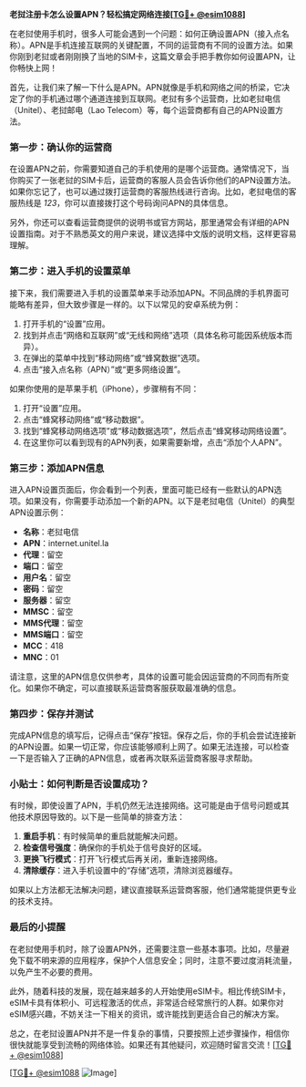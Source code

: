 **老挝注册卡怎么设置APN？轻松搞定网络连接[[TG💪+ @esim1088](https://t.me/s/esim1088)]**

在老挝使用手机时，很多人可能会遇到一个问题：如何正确设置APN（接入点名称）。APN是手机连接互联网的关键配置，不同的运营商有不同的设置方法。如果你刚到老挝或者刚刚换了当地的SIM卡，这篇文章会手把手教你如何设置APN，让你畅快上网！

首先，让我们来了解一下什么是APN。APN就像是手机和网络之间的桥梁，它决定了你的手机通过哪个通道连接到互联网。老挝有多个运营商，比如老挝电信（Unitel）、老挝邮电（Lao Telecom）等，每个运营商都有自己的APN设置方法。

### 第一步：确认你的运营商

在设置APN之前，你需要知道自己的手机使用的是哪个运营商。通常情况下，当你购买了一张老挝的SIM卡后，运营商的客服人员会告诉你他们的APN设置方法。如果你忘记了，也可以通过拨打运营商的客服热线进行咨询。比如，老挝电信的客服热线是 *123*，你可以直接拨打这个号码询问APN的具体信息。

另外，你还可以查看运营商提供的说明书或官方网站，那里通常会有详细的APN设置指南。对于不熟悉英文的用户来说，建议选择中文版的说明文档，这样更容易理解。

### 第二步：进入手机的设置菜单

接下来，我们需要进入手机的设置菜单来手动添加APN。不同品牌的手机界面可能略有差异，但大致步骤是一样的。以下以常见的安卓系统为例：

1. 打开手机的“设置”应用。
2. 找到并点击“网络和互联网”或“无线和网络”选项（具体名称可能因系统版本而异）。
3. 在弹出的菜单中找到“移动网络”或“蜂窝数据”选项。
4. 点击“接入点名称（APN）”或“更多网络设置”。

如果你使用的是苹果手机（iPhone），步骤稍有不同：

1. 打开“设置”应用。
2. 点击“蜂窝移动网络”或“移动数据”。
3. 找到“蜂窝移动网络选项”或“移动数据选项”，然后点击“蜂窝移动网络设置”。
4. 在这里你可以看到现有的APN列表，如果需要新增，点击“添加个人APN”。

### 第三步：添加APN信息

进入APN设置页面后，你会看到一个列表，里面可能已经有一些默认的APN选项。如果没有，你需要手动添加一个新的APN。以下是老挝电信（Unitel）的典型APN设置示例：

- **名称**：老挝电信  
- **APN**：internet.unitel.la  
- **代理**：留空  
- **端口**：留空  
- **用户名**：留空  
- **密码**：留空  
- **服务器**：留空  
- **MMSC**：留空  
- **MMS代理**：留空  
- **MMS端口**：留空  
- **MCC**：418  
- **MNC**：01  

请注意，这里的APN信息仅供参考，具体的设置可能会因运营商的不同而有所变化。如果你不确定，可以直接联系运营商客服获取最准确的信息。

### 第四步：保存并测试

完成APN信息的填写后，记得点击“保存”按钮。保存之后，你的手机会尝试连接新的APN设置。如果一切正常，你应该能够顺利上网了。如果无法连接，可以检查一下是否输入了正确的APN信息，或者再次联系运营商客服寻求帮助。

### 小贴士：如何判断是否设置成功？

有时候，即使设置了APN，手机仍然无法连接网络。这可能是由于信号问题或其他技术原因导致的。以下是一些简单的排查方法：

1. **重启手机**：有时候简单的重启就能解决问题。
2. **检查信号强度**：确保你的手机处于信号良好的区域。
3. **更换飞行模式**：打开飞行模式后再关闭，重新连接网络。
4. **清除缓存**：进入手机设置中的“存储”选项，清除浏览器缓存。

如果以上方法都无法解决问题，建议直接联系运营商客服，他们通常能提供更专业的技术支持。

### 最后的小提醒

在老挝使用手机时，除了设置APN外，还需要注意一些基本事项。比如，尽量避免下载不明来源的应用程序，保护个人信息安全；同时，注意不要过度消耗流量，以免产生不必要的费用。

此外，随着科技的发展，现在越来越多的人开始使用eSIM卡。相比传统SIM卡，eSIM卡具有体积小、可远程激活的优点，非常适合经常旅行的人群。如果你对eSIM感兴趣，不妨关注一下相关的资讯，或许能找到更适合自己的解决方案。

总之，在老挝设置APN并不是一件复杂的事情，只要按照上述步骤操作，相信你很快就能享受到流畅的网络体验。如果还有其他疑问，欢迎随时留言交流！[[TG💪+ @esim1088](https://t.me/s/esim1088)]

[[TG💪+ @esim1088](https://t.me/s/esim1088) ![Image](https://i.postimg.cc/4NQfJmqS/Snipaste-2025-05-13-00-14-12.png)]